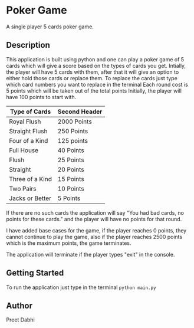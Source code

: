 # Poker Game

A single player 5 cards poker game.

## Description

This application is built using python and one can play a poker game of 5 cards which will give a score based on the types of cards you get.
Intially, the player will have 5 cards with them, after that it will give an option to either hold those cards or replace them.
To replace the cards just type which card numbers you want to replace in the terminal
Each round cost is 5 points which will be taken out of the total points
Initially, the player will have 100 points to start with.

| Type of Cards  | Second Header |
| -------------- | ------------- |
| Royal Flush    | 2000 Points   |
| Straight Flush | 250 Points    |
| Four of a Kind | 125 points    |
| Full House     | 40 Points     |
| Flush          | 25 Points     |
| Straight       | 20 Points     |
| Three of a Kind| 15 Points     |
| Two Pairs      | 10 Points     | 
| Jacks or Better| 5  Points     |


If there are no such cards the application will say "You had bad cards, no points for these cards." and the player will have no points for that round.

I have added base cases for the game, if the player reaches 0 points, they cannot continue to play the game, also if the player reaches 2500 points which is the maximum points, the game terminates.

The application will terminate if the player types "exit" in the console.

## Getting Started
To run the application just type in the terminal ```python main.py```

## Author
Preet Dabhi
